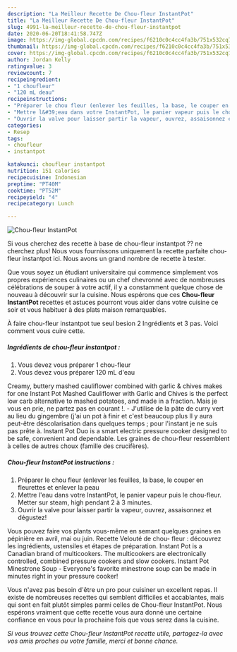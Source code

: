 ```yaml
---
description: "La Meilleur Recette De Chou-fleur InstantPot"
title: "La Meilleur Recette De Chou-fleur InstantPot"
slug: 4991-la-meilleur-recette-de-chou-fleur-instantpot
date: 2020-06-20T18:41:58.747Z
image: https://img-global.cpcdn.com/recipes/f6210c0c4cc4fa3b/751x532cq70/chou-fleur-instantpot-photo-principale-de-la-recette.jpg
thumbnail: https://img-global.cpcdn.com/recipes/f6210c0c4cc4fa3b/751x532cq70/chou-fleur-instantpot-photo-principale-de-la-recette.jpg
cover: https://img-global.cpcdn.com/recipes/f6210c0c4cc4fa3b/751x532cq70/chou-fleur-instantpot-photo-principale-de-la-recette.jpg
author: Jordan Kelly
ratingvalue: 3
reviewcount: 7
recipeingredient:
- "1 choufleur"
- "120 mL deau"
recipeinstructions:
- "Préparer le chou fleur (enlever les feuilles, la base, le couper en fleurettes et enlever la peau"
- "Mettre l&#39;eau dans votre InstantPot, le panier vapeur puis le chou-fleur. Metter sur steam, high pendant 2 à 3 minutes."
- "Ouvrir la valve pour laisser partir la vapeur, ouvrez, assaisonnez et dégustez!"
categories:
- Resep
tags:
- choufleur
- instantpot

katakunci: choufleur instantpot 
nutrition: 151 calories
recipecuisine: Indonesian
preptime: "PT40M"
cooktime: "PT52M"
recipeyield: "4"
recipecategory: Lunch

---
```



![Chou-fleur InstantPot](https://img-global.cpcdn.com/recipes/f6210c0c4cc4fa3b/751x532cq70/chou-fleur-instantpot-photo-principale-de-la-recette.jpg)

Si vous cherchez des recette à base de chou-fleur instantpot ?? ne cherchez plus! Nous vous fournissons uniquement la recette parfaite chou-fleur instantpot ici. Nous avons un grand nombre de recette à tester.

Que vous soyez un étudiant universitaire qui commence simplement vos propres expériences culinaires ou un chef chevronné avec de nombreuses célébrations de souper à votre actif, il y a constamment quelque chose de nouveau à découvrir sur la cuisine. Nous espérons que ces <strong> Chou-fleur InstantPot </strong> recettes et astuces pourront vous aider dans votre cuisine ce soir et vous habituer à des plats maison remarquables.

<!--inarticleads1-->

À faire chou-fleur instantpot tue seul besion 2 Ingrédients et 3 pas. Voici comment vous cuire cette.

##### Ingrédients de chou-fleur instantpot :

1. Vous devez vous préparer 1 chou-fleur
1. Vous devez vous préparer 120 mL d&#39;eau


Creamy, buttery mashed cauliflower combined with garlic &amp; chives makes for one Instant Pot Mashed Cauliflower with Garlic and Chives is the perfect low carb alternative to mashed potatoes, and made in a fraction. Mais je vous en prie, ne partez pas en courant !. - J&#39;utilise de la pâte de curry vert au lieu du gingembre (j&#39;ai un pot à finir et c&#39;est beaucoup plus Il y aura peut-être déscolarisation dans quelques temps ; pour l&#39;instant je ne suis pas prête à. Instant Pot Duo is a smart electric pressure cooker designed to be safe, convenient and dependable. Les graines de chou-fleur ressemblent à celles de autres choux (famille des crucifères). 

<!--inarticleads2-->

##### Chou-fleur InstantPot instructions :

1. Préparer le chou fleur (enlever les feuilles, la base, le couper en fleurettes et enlever la peau
1. Mettre l&#39;eau dans votre InstantPot, le panier vapeur puis le chou-fleur. Metter sur steam, high pendant 2 à 3 minutes.
1. Ouvrir la valve pour laisser partir la vapeur, ouvrez, assaisonnez et dégustez!


Vous pouvez faire vos plants vous-même en semant quelques graines en pépinière en avril, mai ou juin. Recette Velouté de chou- fleur : découvrez les ingrédients, ustensiles et étapes de préparation. Instant Pot is a Canadian brand of multicookers. The multicookers are electronically controlled, combined pressure cookers and slow cookers. Instant Pot Minestrone Soup - Everyone&#39;s favorite minestrone soup can be made in minutes right in your pressure cooker! 

<!--inarticleads1-->

<p>
Vous n'avez pas besoin d'être un pro pour cuisiner un excellent repas. Il existe de nombreuses recettes qui semblent difficiles et accablantes, mais qui sont en fait plutôt simples parmi celles de Chou-fleur InstantPot. Nous espérons vraiment que cette recette vous aura donné une certaine confiance en vous pour la prochaine fois que vous serez dans la cuisine.
</p>

<p>
<i>Si vous trouvez cette Chou-fleur InstantPot recette utile, partagez-la avec vos amis proches ou votre famille, merci et bonne chance.</i>
</p>
